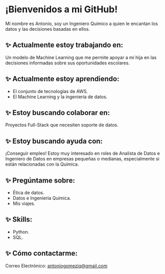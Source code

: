 # ¡Bienvenidos a mi GitHub!

Mi nombre es Antonio, soy un Ingeniero Químico a quien le encantan los datos y las decisiones basadas en ellos.

## ✨ Actualmente estoy trabajando en:

Un modelo de Machine Learning que me permite apoyar a mi hija en las decisiones informadas sobre sus oportunidades escolares.

## ✨ Actualmente estoy aprendiendo:

- El conjunto de tecnologías de AWS.
- El Machine Learning y la ingeniería de datos.

## ✨ Estoy buscando colaborar en:

Proyectos Full-Stack que necesiten soporte de datos.

## ✨ Estoy buscando ayuda con:

¡Conseguir empleo! Estoy muy interesado en roles de Analista de Datos e Ingeniero de Datos en empresas pequeñas o medianas, especialmente si están relacionadas con la Química.

## ✨ Pregúntame sobre:

- Ética de datos.
- Datos e Ingeniería Química.
- Mis viajes.

## ✨ Skills:

- Python.
- SQL.

## ✨ Cómo contactarme:

Correo Electrónico: [antoniogomeziq@gmail.com](mailto:antoniogomeziq@gmail.com)

